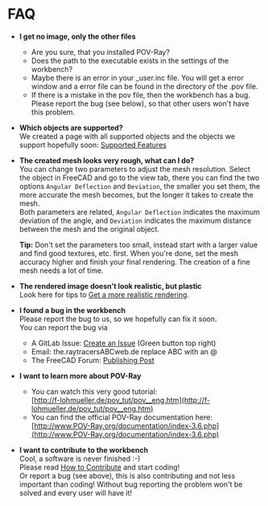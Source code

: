 # FAQ

* **I get no image, only the other files**
  * Are you sure, that you installed POV-Ray?
  * Does the path to the executable exists in the settings of the workbench?
  * Maybe there is an error in your _user.inc file. You will get a error window and a error file can be found in the directory of the .pov file.
  * If there is a mistake in the pov file, then the workbench has a bug. Please report the bug (see below), so that other users won't have this problem.

* **Which objects are supported?**  
  We created a page with all supported objects and the objects we support hopefully soon: [Supported Features](Supported.md)

* **The created mesh looks very rough, what can I do?**  
  You can change two parameters to adjust the mesh resolution. Select the object in FreeCAD and go to the view tab, there you can find the two options `Angular Deflection` and `Deviation`, the smaller you set them, the more accurate the mesh becomes, but the longer it takes to create the mesh.  
  Both parameters are related, `Angular Deflection` indicates the maximum deviation of the angle, and `Deviation` indicates the maximum distance between the mesh and the original object.  

  **Tip:** Don't set the parameters too small, instead start with a larger value and find good textures, etc. first. When you're done, set the mesh accuracy higher and finish your final rendering. The creation of a fine mesh needs a lot of time.

* **The rendered image doesn't look realistic, but plastic**  
  Look here for tips to [Get a more realistic rendering](Realistic.md).

* **I found a bug in the workbench**  
  Please report the bug to us, so we hopefully can fix it soon.  
  You can report the bug via
  * A GitLab Issue: [Create an Issue](https://gitlab.com/usbhub/exporttoPOV-Ray/issues) (Green button top right)
  * Email: the.raytracersABCweb.de replace ABC with an @
  * The FreeCAD Forum: [Publishing Post](https://forum.freecadweb.org/viewtopic.php?f=9&t=48629)

* **I want to learn more about POV-Ray**  
  * You can watch this very good tutorial:  
  [http://f-lohmueller.de/pov_tut/pov__eng.htm](http://f-lohmueller.de/pov_tut/pov__eng.htm)  
  * You can find the official POV-Ray documentation here:  
  [http://www.POV-Ray.org/documentation/index-3.6.php](http://www.POV-Ray.org/documentation/index-3.6.php)

* **I want to contribute to the workbench**  
  Cool, a software is never finished :-)  
  Please read [How to Contribute](../CONTRIBUTING.md) and start coding!  
  Or report a bug (see above), this is also contributing and not less important than coding! Without bug reporting the problem won't be solved and every user will have it!
